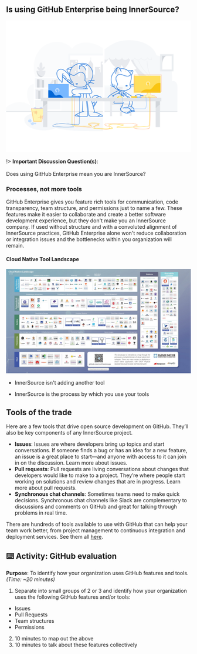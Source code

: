 ## Is using GitHub Enterprise being InnerSource?

![logo](../images/enterprise.png ':no-zoom')

!> **Important Discussion Question(s)**: <br><br>Does using GitHub Enterprise mean you are InnerSource?

### Processes, not more tools

GitHub Enterprise gives you feature rich tools for communication, code transparency, team structure, and permissions just to name a few. These features make it easier to collaborate and create a better software development experience, but they don't make you an InnerSource company. If used without structure and with a convoluted alignment of InnerSource practices, GitHub Enterprise alone won't reduce collaboration or integration issues and the bottlenecks within you organization will remain.

#### Cloud Native Tool Landscape

![logo](../images/cloud-native-landscape.jpg ':no-zoom')

- InnerSource isn't adding another tool

- InnerSource is the process by which you use your tools

## Tools of the trade

Here are a few tools that drive open source development on GitHub. They’ll also be key components of any InnerSource project.

- **Issues**: Issues are where developers bring up topics and start conversations. If someone finds a bug or has an idea for a new feature, an issue is a great place to start—and anyone with access to it can join in on the discussion. Learn more about issues.
- **Pull requests**: Pull requests are living conversations about changes that developers would like to make to a project. They’re where people start working on solutions and review changes that are in progress. Learn more about pull requests.
- **Synchronous chat channels**: Sometimes teams need to make quick decisions. Synchronous chat channels like Slack are complementary to discussions and comments on GitHub and great for talking through problems in real time.

There are hundreds of tools available to use with GitHub that can help your team work better, from project management to continuous integration and deployment services. See them all [here](https://github.com/marketplace).


## ⌨️ Activity: GitHub evaluation
**Purpose**: To identify how your organization uses GitHub features and tools. _(Time: ~20 minutes)_

1. Separate into small groups of 2 or 3 and identify how your organization uses the following GitHub features and/or tools:
  - Issues
  - Pull Requests
  - Team structures
  - Permissions
2. 10 minutes to map out the above
3. 10 minutes to talk about these features collectively
